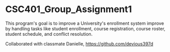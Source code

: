 # CSC401_Group_Assignment1

This program's goal is to improve a University's enrollment system improve by handling tasks like student
enrollment, course registration, course roster, student schedule, and conflict resolution. 

Collaborated with classmate Danielle, https://github.com/devious397d
